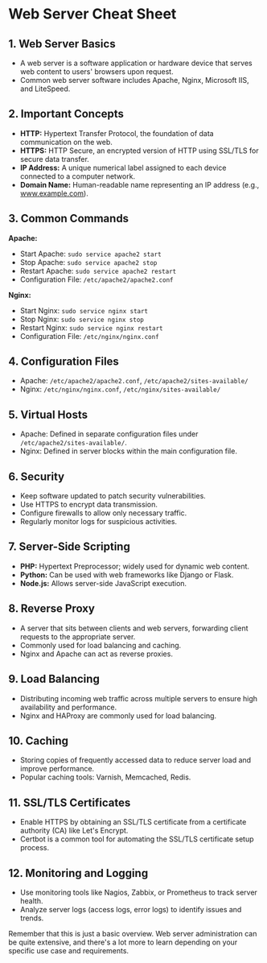 # Web Server Cheat Sheet

## 1. Web Server Basics

- A web server is a software application or hardware device that serves web content to users' browsers upon request.
- Common web server software includes Apache, Nginx, Microsoft IIS, and LiteSpeed.

## 2. Important Concepts

- **HTTP:** Hypertext Transfer Protocol, the foundation of data communication on the web.
- **HTTPS:** HTTP Secure, an encrypted version of HTTP using SSL/TLS for secure data transfer.
- **IP Address:** A unique numerical label assigned to each device connected to a computer network.
- **Domain Name:** Human-readable name representing an IP address (e.g., www.example.com).

## 3. Common Commands

**Apache:**
- Start Apache: `sudo service apache2 start`
- Stop Apache: `sudo service apache2 stop`
- Restart Apache: `sudo service apache2 restart`
- Configuration File: `/etc/apache2/apache2.conf`

**Nginx:**
- Start Nginx: `sudo service nginx start`
- Stop Nginx: `sudo service nginx stop`
- Restart Nginx: `sudo service nginx restart`
- Configuration File: `/etc/nginx/nginx.conf`

## 4. Configuration Files

- Apache: `/etc/apache2/apache2.conf`, `/etc/apache2/sites-available/`
- Nginx: `/etc/nginx/nginx.conf`, `/etc/nginx/sites-available/`

## 5. Virtual Hosts

- Apache: Defined in separate configuration files under `/etc/apache2/sites-available/`.
- Nginx: Defined in server blocks within the main configuration file.

## 6. Security

- Keep software updated to patch security vulnerabilities.
- Use HTTPS to encrypt data transmission.
- Configure firewalls to allow only necessary traffic.
- Regularly monitor logs for suspicious activities.

## 7. Server-Side Scripting

- **PHP:** Hypertext Preprocessor; widely used for dynamic web content.
- **Python:** Can be used with web frameworks like Django or Flask.
- **Node.js:** Allows server-side JavaScript execution.

## 8. Reverse Proxy

- A server that sits between clients and web servers, forwarding client requests to the appropriate server.
- Commonly used for load balancing and caching.
- Nginx and Apache can act as reverse proxies.

## 9. Load Balancing

- Distributing incoming web traffic across multiple servers to ensure high availability and performance.
- Nginx and HAProxy are commonly used for load balancing.

## 10. Caching

- Storing copies of frequently accessed data to reduce server load and improve performance.
- Popular caching tools: Varnish, Memcached, Redis.

## 11. SSL/TLS Certificates

- Enable HTTPS by obtaining an SSL/TLS certificate from a certificate authority (CA) like Let's Encrypt.
- Certbot is a common tool for automating the SSL/TLS certificate setup process.

## 12. Monitoring and Logging

- Use monitoring tools like Nagios, Zabbix, or Prometheus to track server health.
- Analyze server logs (access logs, error logs) to identify issues and trends.

Remember that this is just a basic overview. Web server administration can be quite extensive, and there's a lot more to learn depending on your specific use case and requirements.
